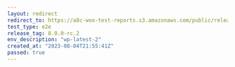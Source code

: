 ```yaml
---
layout: redirect
redirect_to: https://a8c-woo-test-reports.s3.amazonaws.com/public/release/8.0.0-rc.2/wp-latest-2/e2e/index.html
test_type: e2e
release_tag: 8.0.0-rc.2
env_description: "wp-latest-2"
created_at: "2023-08-04T21:55:41Z"
passed: true
---
```

